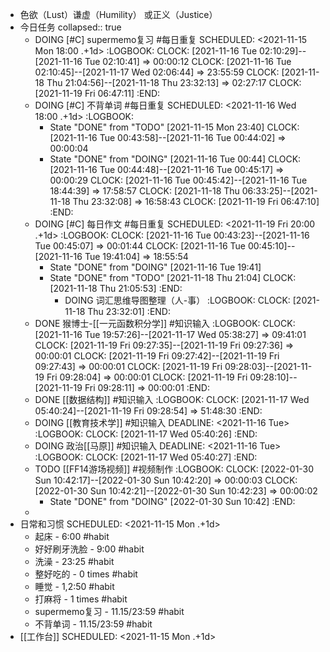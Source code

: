 - 色欲（Lust）谦虚（Humility） 或正义（Justice）
- 今日任务
  collapsed:: true
	- DOING [#C] supermemo复习 #每日重复
	  SCHEDULED: <2021-11-15 Mon 18:00 .+1d>
	  :LOGBOOK:
	  CLOCK: [2021-11-16 Tue 02:10:29]--[2021-11-16 Tue 02:10:41] =>  00:00:12
	  CLOCK: [2021-11-16 Tue 02:10:45]--[2021-11-17 Wed 02:06:44] =>  23:55:59
	  CLOCK: [2021-11-18 Thu 21:04:56]--[2021-11-18 Thu 23:32:13] =>  02:27:17
	  CLOCK: [2021-11-19 Fri 06:47:11]
	  :END:
	- DOING [#C] 不背单词 #每日重复
	  SCHEDULED: <2021-11-16 Wed 18:00 .+1d>
	  :LOGBOOK:
	  * State "DONE" from "TODO" [2021-11-15 Mon 23:40]
	  CLOCK: [2021-11-16 Tue 00:43:58]--[2021-11-16 Tue 00:44:02] =>  00:00:04
	  * State "DONE" from "DOING" [2021-11-16 Tue 00:44]
	  CLOCK: [2021-11-16 Tue 00:44:48]--[2021-11-16 Tue 00:45:17] =>  00:00:29
	  CLOCK: [2021-11-16 Tue 00:45:42]--[2021-11-16 Tue 18:44:39] =>  17:58:57
	  CLOCK: [2021-11-18 Thu 06:33:25]--[2021-11-18 Thu 23:32:08] =>  16:58:43
	  CLOCK: [2021-11-19 Fri 06:47:10]
	  :END:
	- DOING [#C] 每日作文 #每日重复
	  SCHEDULED: <2021-11-19 Fri 20:00 .+1d>
	  :LOGBOOK:
	  CLOCK: [2021-11-16 Tue 00:43:23]--[2021-11-16 Tue 00:45:07] =>  00:01:44
	  CLOCK: [2021-11-16 Tue 00:45:10]--[2021-11-16 Tue 19:41:04] =>  18:55:54
	  * State "DONE" from "DOING" [2021-11-16 Tue 19:41]
	  * State "DONE" from "TODO" [2021-11-18 Thu 21:04]
	  CLOCK: [2021-11-18 Thu 21:05:53]
	  :END:
		- DOING 词汇思维导图整理（人-事）
		  :LOGBOOK:
		  CLOCK: [2021-11-18 Thu 23:32:01]
		  :END:
	- DONE 猴博士-[[一元函数积分学]] #知识输入
	  :LOGBOOK:
	  CLOCK: [2021-11-16 Tue 19:57:26]--[2021-11-17 Wed 05:38:27] =>  09:41:01
	  CLOCK: [2021-11-19 Fri 09:27:35]--[2021-11-19 Fri 09:27:36] =>  00:00:01
	  CLOCK: [2021-11-19 Fri 09:27:42]--[2021-11-19 Fri 09:27:43] =>  00:00:01
	  CLOCK: [2021-11-19 Fri 09:28:03]--[2021-11-19 Fri 09:28:04] =>  00:00:01
	  CLOCK: [2021-11-19 Fri 09:28:10]--[2021-11-19 Fri 09:28:11] =>  00:00:01
	  :END:
	- DONE [[数据结构]] #知识输入
	  :LOGBOOK:
	  CLOCK: [2021-11-17 Wed 05:40:24]--[2021-11-19 Fri 09:28:54] =>  51:48:30
	  :END:
	- DOING [[教育技术学]] #知识输入
	  DEADLINE: <2021-11-16 Tue>
	  :LOGBOOK:
	  CLOCK: [2021-11-17 Wed 05:40:26]
	  :END:
	- DOING 政治[[马原]] #知识输入
	  DEADLINE: <2021-11-16 Tue>
	  :LOGBOOK:
	  CLOCK: [2021-11-17 Wed 05:40:27]
	  :END:
	- TODO [[FF14游场视频]] #视频制作
	  :LOGBOOK:
	  CLOCK: [2022-01-30 Sun 10:42:17]--[2022-01-30 Sun 10:42:20] =>  00:00:03
	  CLOCK: [2022-01-30 Sun 10:42:21]--[2022-01-30 Sun 10:42:23] =>  00:00:02
	  * State "DONE" from "DOING" [2022-01-30 Sun 10:42]
	  :END:
	-
- 日常和习惯
  SCHEDULED: <2021-11-15 Mon .+1d>
	- 起床 - 6:00 #habit
	- 好好刷牙洗脸 - 9:00 #habit
	- 洗澡 - 23:25 #habit
	- 整好吃的 - 0 times #habit
	- 睡觉 - 1,2:50 #habit
	- 打麻将 - 1 times #habit
	- supermemo复习 - 11.15/23:59 #habit
	- 不背单词 - 11.15/23:59 #habit
- [[工作台]]
  SCHEDULED: <2021-11-15 Mon .+1d>